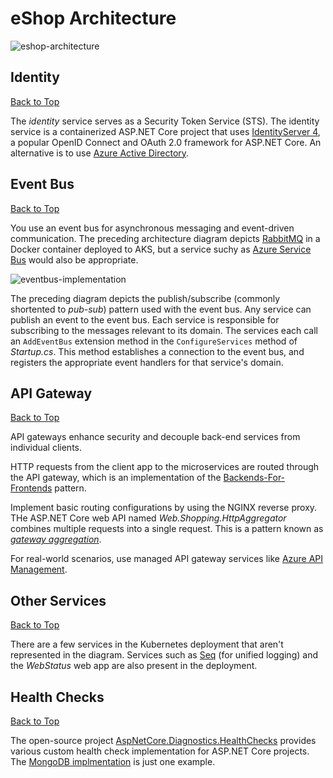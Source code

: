 # eShop Architecture

![eshop-architecture](https://learn.microsoft.com/en-us/training/aspnetcore/media/microservices/eshop-architecture.png)

## Identity
[Back to Top](#eshop-architecture)

The *identity* service serves as a Security Token Service (STS). The identity service is a containerized ASP.NET Core project that uses [IdentityServer 4](https://identityserver4.readthedocs.io/en/latest/), a popular OpenID Connect and OAuth 2.0 framework for ASP.NET Core. An alternative is to use [Azure Active Directory](https://azure.microsoft.com/en-us/products/active-directory/).

## Event Bus
[Back to Top](#eshop-architecture)

You use an event bus for asynchronous messaging and event-driven communication. The preceding architecture diagram depicts [RabbitMQ](https://www.rabbitmq.com/) in a Docker container deployed to AKS, but a service suchy as [Azure Service Bus](https://azure.microsoft.com/en-us/products/service-bus/) would also be appropriate.

![eventbus-implementation](https://learn.microsoft.com/en-us/training/aspnetcore/microservices-aspnet-core/media/3-solution-architecture/eventbus-implementation.png)

The preceding diagram depicts the publish/subscribe (commonly shortented to *pub-sub*) pattern used with the event bus. Any service can publish an event to the event bus. Each service is responsible for subscribing to the messages relevant to its domain. The services each call an `AddEventBus` extension method in the `ConfigureServices` method of *Startup.cs*. This method establishes a connection to the event bus, and registers the appropriate event handlers for that service's domain.

## API Gateway
[Back to Top](#eshop-architecture)

API gateways enhance security and decouple back-end services from individual clients.

HTTP requests from the client app to the microservices are routed through the API gateway, which is an implementation of the [Backends-For-Frontends](https://learn.microsoft.com/en-us/azure/architecture/patterns/backends-for-frontends) pattern.

Implement basic routing configurations by using the NGINX reverse proxy. THe ASP.NET Core web API named *Web.Shopping.HttpAggregator* combines multiple requests into a single request. This is a pattern known as [*gateway aggregation*](https://learn.microsoft.com/en-us/azure/architecture/patterns/gateway-aggregation).

For real-world scenarios, use managed API gateway services like [Azure API Management](https://azure.microsoft.com/en-us/products/api-management/).

## Other Services
[Back to Top](#eshop-architecture)

There are a few services in the Kubernetes deployment that aren't represented in the diagram. Services such as [Seq](https://datalust.co/seq) (for unified logging) and the *WebStatus* web app are also present in the deployment.

## Health Checks
[Back to Top](#eshop-architecture)

The open-source project [AspNetCore.Diagnostics.HealthChecks](https://github.com/Xabaril/AspNetCore.Diagnostics.HealthChecks) provides various custom health check implementation for ASP.NET Core projects. The [MongoDB implmentation](https://www.nuget.org/packages/AspNetCore.HealthChecks.MongoDb) is just one example.